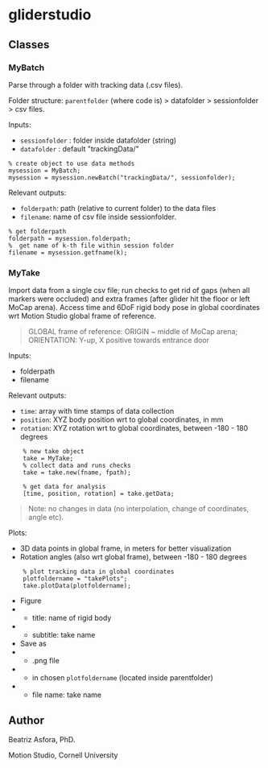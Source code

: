 # gliderstudio


## Classes

### MyBatch
Parse through a folder with tracking data (.csv files).

Folder structure: `parentfolder` (where code is) > datafolder > sessionfolder > csv files.

Inputs:
* `sessionfolder` : folder inside datafolder (string)
* `datafolder` : default "trackingData/"

```
% create object to use data methods
mysession = MyBatch;
mysession = mysession.newBatch("trackingData/", sessionfolder);
```


Relevant outputs:

* `folderpath`: path (relative to current folder) to the data files
* `filename`: name of csv file inside sessionfolder.

```
% get folderpath
folderpath = mysession.folderpath;
%  get name of k-th file within session folder
filename = mysession.getfname(k);
```

### MyTake

Import data from a single csv file; run checks to get rid of gaps (when all markers were occluded) and 
extra frames (after glider hit the floor or left MoCap arena). Access time and 6DoF rigid body pose in global coordinates 
wrt Motion Studio global frame of reference.
> GLOBAL frame of reference: 
> ORIGIN ~ middle of MoCap arena; ORIENTATION: Y-up, X positive towards entrance door

Inputs: 

* folderpath
* filename

Relevant outputs:
* `time`: array with time stamps of data collection
* `position`: XYZ body position wrt to global coordinates, in mm
* `rotation`: XYZ rotation wrt to global coordinates, between -180 - 180 degrees

```
    % new take object
    take = MyTake;
    % collect data and runs checks
    take = take.new(fname, fpath);

    % get data for analysis
    [time, position, rotation] = take.getData;
```

> Note: no changes in data (no interpolation, change of coordinates, angle etc). 

Plots:
* 3D data points in global frame, in meters for better visualization
* Rotation angles (also wrt global frame), between -180 - 180 degrees 

```
    % plot tracking data in global coordinates
    plotfoldername = "takePlots";
    take.plotData(plotfoldername);
```
* Figure
* * title: name of rigid body
* * subtitle: take name
* Save as
* * .png file 
* * in chosen `plotfoldername` (located inside parentfolder)
* * file name: take name

## Author
Beatriz Asfora, PhD.

Motion Studio, Cornell University
